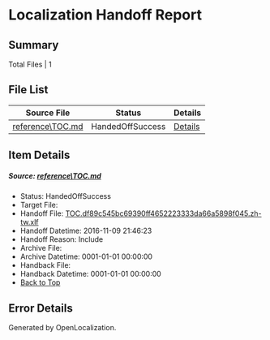 # <a name='report-top'></a> Localization Handoff Report

## Summary
 Total Files | 1

## File List
 Source File | Status | Details 
 ----------- | ------ | ------- 
 [reference\TOC.md](https://github.com/PowerShell/powerShell-Docs/blob/ffdd8395d6dc87c1e1c5db61a482d07ce56f166e/reference/TOC.md) | HandedOffSuccess | [Details](#00ab79216bbfeae56205f5826661a2c19dd2ade72170)

## Item Details
##### <a name='00ab79216bbfeae56205f5826661a2c19dd2ade72170'></a> Source: [reference\TOC.md](https://github.com/PowerShell/powerShell-Docs/blob/ffdd8395d6dc87c1e1c5db61a482d07ce56f166e/reference/TOC.md)
* Status: HandedOffSuccess
* Target File: 
* Handoff File: [TOC.df89c545bc69390ff4652223333da66a5898f045.zh-tw.xlf](https://github.com/PowerShell/powerShell-Docs.handoff/blob/c7735dfe8c965aaeff878d5f1599208c65a09d96/ol-handoff/PowerShell/powerShell-Docs.zh-tw/live/TOC.df89c545bc69390ff4652223333da66a5898f045.zh-tw.xlf)
* Handoff Datetime: 2016-11-09 21:46:23
* Handoff Reason: Include
* Archive File: 
* Archive Datetime: 0001-01-01 00:00:00
* Handback File: 
* Handback Datetime: 0001-01-01 00:00:00
* [Back to Top](#report-top)


## Error Details

Generated by OpenLocalization.

